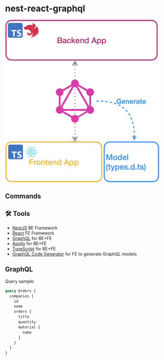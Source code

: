# nest-react-graphql

![Schema](./docs/schema.png)

## Commands

## 🛠 Tools

- [NestJS](https://nestjs.com/) BE Framework
- [React](https://reactjs.org/) FE Framework
- [GraphQL](https://graphql.org/) for BE+FE
- [Apollo](https://www.apollographql.com/) for BE+FE
- [TypeScript](https://www.typescriptlang.org/docs/) for BE+FE
- [GraphQL Code Generator](https://www.graphql-code-generator.com/) for FE to generate GraphQL models

## GraphQL

Query sample:

```graphql
query Orders {
  companies {
    id
    name
    orders {
      title
      quantity
      material {
        name
      }
    }
  }
}
```

